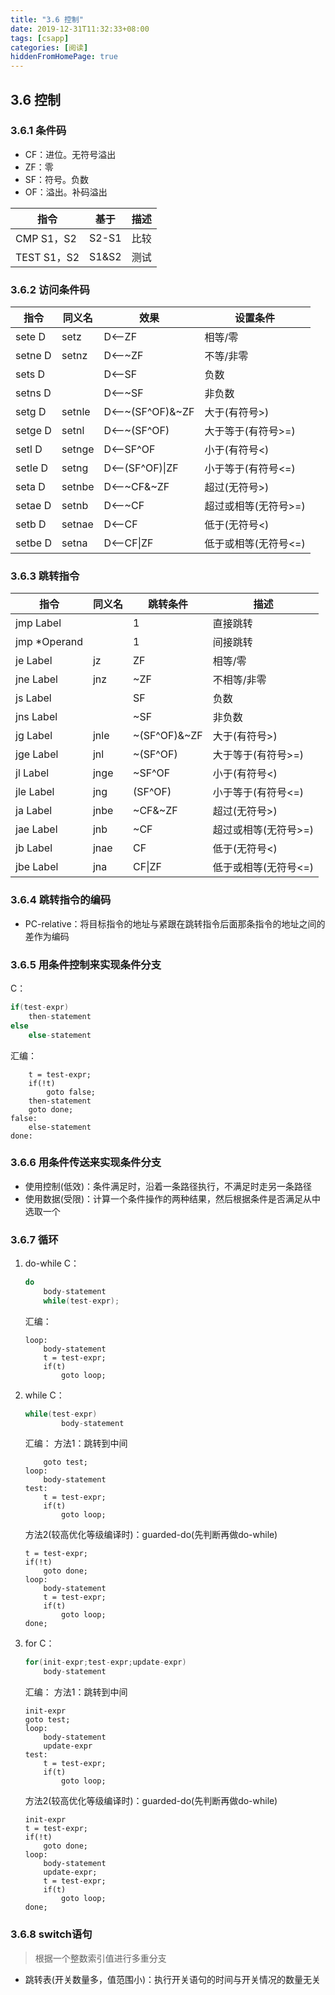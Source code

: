 ```yaml
---
title: "3.6 控制"
date: 2019-12-31T11:32:33+08:00
tags: [csapp]
categories: [阅读]
hiddenFromHomePage: true
---
```


## 3.6 控制
### 3.6.1 条件码
- CF：进位。无符号溢出
- ZF：零
- SF：符号。负数
- OF：溢出。补码溢出

| 指令        | 基于  | 描述 |
| ----------- | ----- | ---- |
| CMP S1，S2  | S2-S1 | 比较 |
| TEST S1，S2 | S1&S2 | 测试 |
### 3.6.2 访问条件码
| 指令    | 同义名 | 效果             | 设置条件             |
| ------- | ------ | ---------------- | -------------------- |
| sete D  | setz   | D<——ZF           | 相等/零              |
| setne D | setnz  | D<——~ZF          | 不等/非零            |
| sets D  |        | D<——SF           | 负数                 |
| setns D |        | D<——~SF          | 非负数               |
| setg D  | setnle | D<——~(SF^OF)&~ZF | 大于(有符号>)        |
| setge D | setnl  | D<——~(SF^OF)     | 大于等于(有符号>=)   |
| setl D  | setnge | D<——SF^OF        | 小于(有符号<)        |
| setle D | setng  | D<——(SF^OF)\|ZF  | 小于等于(有符号<=)   |
| seta D  | setnbe | D<——~CF&~ZF      | 超过(无符号>)        |
| setae D | setnb  | D<——~CF          | 超过或相等(无符号>=) |
| setb D  | setnae | D<——CF           | 低于(无符号<)        |
| setbe D | setna  | D<——CF\|ZF       | 低于或相等(无符号<=) |
### 3.6.3 跳转指令
| 指令         | 同义名 | 跳转条件     | 描述                 |
| ------------ | ------ | ------------ | -------------------- |
| jmp Label    |        | 1            | 直接跳转             |
| jmp *Operand |        | 1            | 间接跳转             |
| je Label     | jz     | ZF           | 相等/零              |
| jne Label    | jnz    | ~ZF          | 不相等/非零          |
| js Label     |        | SF           | 负数                 |
| jns Label    |        | ~SF          | 非负数               |
| jg Label     | jnle   | ~(SF^OF)&~ZF | 大于(有符号>)        |
| jge Label    | jnl    | ~(SF^OF)     | 大于等于(有符号>=)   |
| jl Label     | jnge   | ~SF^OF       | 小于(有符号<)        |
| jle Label    | jng    | (SF^OF)      | 小于等于(有符号<=)   |
| ja Label     | jnbe   | ~CF&~ZF      | 超过(无符号>)        |
| jae Label    | jnb    | ~CF          | 超过或相等(无符号>=) |
| jb Label     | jnae   | CF           | 低于(无符号<)        |
| jbe Label    | jna    | CF\|ZF       | 低于或相等(无符号<=) |
### 3.6.4 跳转指令的编码
- PC-relative：将目标指令的地址与紧跟在跳转指令后面那条指令的地址之间的差作为编码
### 3.6.5 用条件控制来实现条件分支
C：
```c
if(test-expr)
    then-statement
else
    else-statement
```
汇编：
```
    t = test-expr;
    if(!t)
        goto false;
    then-statement
    goto done;
false:
    else-statement
done:
```
### 3.6.6 用条件传送来实现条件分支
- 使用控制(低效)：条件满足时，沿着一条路径执行，不满足时走另一条路径
- 使用数据(受限)：计算一个条件操作的两种结果，然后根据条件是否满足从中选取一个
### 3.6.7 循环
1. do-while
    C：
    ```c
    do
        body-statement
        while(test-expr);
    ```
    汇编：
    ```
    loop:
        body-statement
        t = test-expr;
        if(t)
            goto loop;
    ```
2. while
    C：
    ```c
    while(test-expr)
            body-statement
    ```
    汇编：
    方法1：跳转到中间
    ```
        goto test;
    loop:
        body-statement
    test:
        t = test-expr;
        if(t)
            goto loop;
    ```
    方法2(较高优化等级编译时)：guarded-do(先判断再做do-while)
    ```
    t = test-expr;
    if(!t)
        goto done;
    loop:
        body-statement
        t = test-expr;
        if(t)
            goto loop;
    done;
    ```
3. for
    C：
    ```c
    for(init-expr;test-expr;update-expr)
        body-statement
    ```
    汇编：
    方法1：跳转到中间
    ```
    init-expr
    goto test;
    loop:
        body-statement
        update-expr
    test:
        t = test-expr;
        if(t)
            goto loop;
    ```
    方法2(较高优化等级编译时)：guarded-do(先判断再做do-while)
    ```
    init-expr
    t = test-expr;
    if(!t)
        goto done;
    loop:
        body-statement
        update-expr;
        t = test-expr;
        if(t)
            goto loop;
    done;
    ```
### 3.6.8 switch语句
>根据一个整数索引值进行多重分支
- 跳转表(开关数量多，值范围小)：执行开关语句的时间与开关情况的数量无关